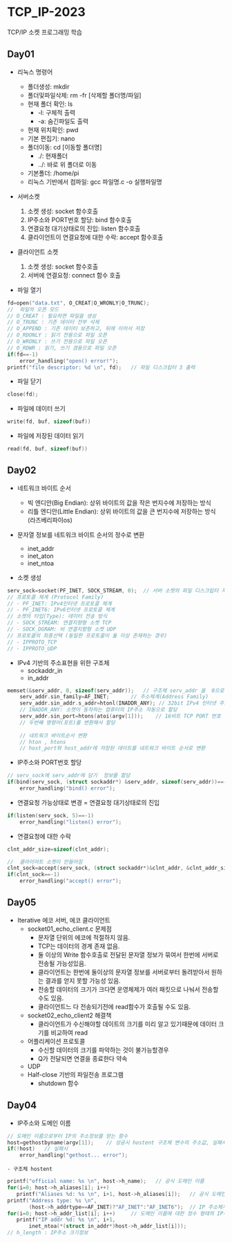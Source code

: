 # TCP_IP-2023
TCP/IP 소켓 프로그래밍 학습
## Day01
- 리눅스 명령어 
	- 폴더생성: mkdir
	- 폴더및파일삭제: rm -fr [삭제할 폴더명/파일]
	- 현재 폴더 확인: ls
		- -l: 구체적 출력
		- -a: 숨긴파일도 출력
	- 현재 위치확인: pwd
	- 기본 편집기: nano
	- 폴더이동: cd [이동할 폴더명]
		- ./: 현재폴더
		- ../: 바로 위 폴더로 이동
	- 기본폴더: /home/pi
	- 리눅스 기반에서 컴파일: gcc 파일명.c -o 실행파일명

- 서버소켓
	1. 소켓 생성: socket 함수호출
	2. IP주소와 PORT번호 할당: bind 함수호출
	3. 연결요청 대기상태로의 진입: listen 함수호출
	4. 클라이언트이 연결요청에 대한 수락: accept 함수호출
	
- 클라이언트 소켓
	1. 소켓 생성: socket 함수호출
	2. 서버에 연결요청: connect 함수 호출
- 파일 열기
``` c
fd=open("data.txt", O_CREAT|O_WRONLY|O_TRUNC);
//  파일의 오픈 모드
// O_CREAT : 필요하면 파일을 생성
// O_TRUNC : 기존 데이터 전부 삭제
// O_APPEND : 기존 데이터 보존하고, 뒤에 이어서 저장
// O_RDONLY : 읽기 전용으로 파일 오픈
// O_WRONLY : 쓰기 전용으로 파일 오픈
// O_RDWR : 읽기, 쓰기 겸용으로 파일 오픈
if(fd==-1)
	error_handling("open() error!");
printf("file descriptor: %d \n", fd);	// 파일 디스크립터 3 출력
```
- 파일 닫기
``` c
close(fd);
```
- 파일에 데이터 쓰기
``` c
write(fd, buf, sizeof(buf))
```
- 파일에 저장된 데이터 읽기
```c
read(fd, buf, sizeof(buf))
```
## Day02
- 네트워크 바이트 순서
	- 빅 엔디안(Big Endian): 상위 바이트의 값을 작은 번지수에 저장하는 방식
   	- 리틀 엔디안(Little Endian): 상위 바이트의 값을 큰 번지수에 저장하는 방식 (라즈베리파이os)

- 문자열 정보를 네트워크 바이트 순서의 정수로 변환
  	- inet_addr
  	- inet_aton
  	- inet_ntoa
   	
- 소켓 생성
``` c
serv_sock=socket(PF_INET, SOCK_STREAM, 0);	// 서버 소켓의 파일 디스크립터 저장
// 프로토콜 체계 (Protocol Family)
// - PF_INET: IPv4인터넷 프로토콜 체계
// - PF_INET6: IPv6인터넷 프로토콜 체계
// 소켓의 타입(Type): 데이터 전송 방식
// - SOCK_STREAM: 연결지향형 소켓 TCP
// - SOCK_DGRAM: 비 연결지향형 소켓 UDP
// 프로토콜의 최종선택 (동일한 프로토콜이 둘 이상 존재하는 경우)
// - IPPROTO_TCP
// - IPPROTO_UDP
```

- IPv4 기반의 주소표현을 위한 구조체
	- sockaddr_in
   	- in_addr
``` c
memset(&serv_addr, 0, sizeof(serv_addr));	// 구조체 serv_addr 을  0으로 초기화
	serv_addr.sin_family=AF_INET;		// 주소체계(Address Family)
	serv_addr.sin_addr.s_addr=htonl(INADDR_ANY); // 32bit IPv4 인터넷 주소 
 	// INADDR_ANY: 소켓이 동작하는 컴퓨터의 IP주소 자동으로 할당
	serv_addr.sin_port=htons(atoi(argv[1]));	// 16비트 TCP PORT 번호
	// 두번째 명령어(포트)를 변환해서 할당
 
 	// 네트워크 바이트순서 변환
  	// hton , htons 
   	// host_port와 host_addr에 저장된 데이트를 네트워크 바이트 순서로 변환
 ```
- IP주소와 PORT번호 할당
``` c
// serv_sock에 serv_addr에 담기  정보를 할당
if(bind(serv_sock, (struct sockaddr*) &serv_addr, sizeof(serv_addr))==-1)
	error_handling("bind() error");
```
- 연결요청 가능상태로 변경 = 연결요청 대기상태로의 진입
``` c
if(listen(serv_sock, 5)==-1)
	error_handling("listen() error");
  ```
- 연결요청에 대한 수락
``` c
clnt_addr_size=sizeof(clnt_addr);

//  클라이어트 소켓이 만들어짐
clnt_sock=accept(serv_sock, (struct sockaddr*)&clnt_addr, &clnt_addr_size);
if(clnt_sock==-1)
	error_handling("accept() error");
```

## Day05
- Iterative 에코 서버, 에코 클라이언트
	- socket01_echo_client.c 문제점
		- 문자열 단위의 에코에 적절하지 않음.
		- TCP는 데이터의 경계 존재 없음.
		- 둘 이상의 Write 함수호출로 전달된 문자열 정보가 묶여서 한번에 서버로 전송될 가능성있음.
		- 클라이언트는 한번에 둘이상의 문자열 정보를 서버로부터 돌려받아서 원하는 결과를 얻지 못할 가능성 있음.
		- 전송할 데이터의 크기가 크다면 운영체제가 여러 패킷으로 나눠서 전송할 수도 있음.
		- 클라이언트느 다 전송되기전에 read함수가 호출될 수도 있음.
	- socket02_echo_client2 해결책
		- 클라이언트가 수신해야할 데이트의 크기를 미리 알고 있기때문에 데이터 크기를 비교하여 read
	- 어플리케이션 프로토콜
		- 수신할 데이터의 크기를 파악하는 것이 불가능할경우
		- Q가 전달되면 연결을 종료한다 약속
	- UDP
	- Half-close 기반의 파일전송 프로그램
		- shutdown 함수
## Day04
- IP주소와 도메인 이름
```c
// 도메인 이름으로부터 IP의 주소정보를 얻는 함수 
host=gethostbyname(argv[1]);	// 성공시 hostent 구조체 변수의 주소값, 실패시 NULL
if(!host)	// 실패시
	error_handling("gethost... error");
```
	- 구조체 hostent
 ```c
printf("official name: %s \n", host->h_name);	// 공식 도메인 이름
for(i=0; host->h_aliases[i]; i++)
	printf("Aliases %d: %s \n", i+1, host->h_aliases[i]);	// 공식 도메인 이름 외에에 접속할 수 있는 다른 도메인이름
printf("Address type: %s \n",
		(host->h_addrtype==AF_INET)?"AF_INET":"AF_INET6");	// IP 주소체계
for(i=0; host->h_addr_list[i]; i++)		// 도메인 이름에 대한 정수 형태의 IP주소들의 리스트
	printf("IP addr %d: %s \n", i+1,
		inet_ntoa(*(struct in_addr*)host->h_addr_list[i]));
// h_length : IP주소 크기정보
```
			
	
